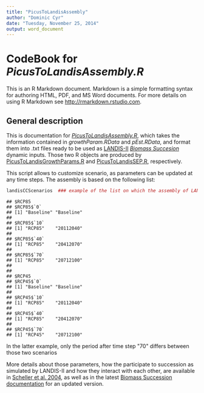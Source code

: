 ```yaml
---
title: "PicusToLandisAssembly"
author: "Dominic Cyr"
date: "Tuesday, November 25, 2014"
output: word_document
---
```


# CodeBook for *PicusToLandisAssembly.R*

This is an R Markdown document. Markdown is a simple formatting syntax for authoring HTML, PDF, and MS Word documents. For more details on using R Markdown see <http://rmarkdown.rstudio.com>.

## General description

This is documentation for [*PicusToLandisAssembly.R*](http://github.com/dcyr/Landis-II-SCF/blob/master/PicusToLandisAssembly.R), which takes the information contained in *growthParam.RData* and *pEst.RData*, and format them into .txt files ready to be used as [LANDIS-II](http://www.landis-ii.org/) [*Biomass Succesion*](http://www.landis-ii.org/extensions/biomass-succession) dynamic inputs. Those two R objects are produced by [PicusToLandisGrowthParams.R](http://github.com/dcyr/Landis-II-SCF/blob/master/PicusToLandisGrowthParam.R) and [PicusToLandisSEP.R](http://github.com/dcyr/Landis-II-SCF/blob/master/PicusToLandisSEP.R), respectively.

This script allows to customize scenario, as parameters can be updated at any time steps. The assembly is based on the following list:


```r
landisCCScenarios  ### example of the list on which the assembly of LANDIS-II biomass succession dynamic input file is based.
```

```
## $RCP85
## $RCP85$`0`
## [1] "Baseline" "Baseline"
## 
## $RCP85$`10`
## [1] "RCP85"    "20112040"
## 
## $RCP85$`40`
## [1] "RCP85"    "20412070"
## 
## $RCP85$`70`
## [1] "RCP85"    "20712100"
## 
## 
## $RCP45
## $RCP45$`0`
## [1] "Baseline" "Baseline"
## 
## $RCP45$`10`
## [1] "RCP85"    "20112040"
## 
## $RCP45$`40`
## [1] "RCP85"    "20412070"
## 
## $RCP45$`70`
## [1] "RCP45"    "20712100"
```
In the latter example, only the period after time step "70" differs between those two scenarios

More details about those parameters, how the participate to succession as simulated by LANDIS-II and how they interact with each other, are available in [Scheller et al. 2004](http://landscape.forest.wisc.edu/PDF/Scheller_Mladenoff2004_EM.pdf), as well as in the latest [Biomass Succession documentation](http://www.landis-ii.org/extensions/biomass-succession) for an updated version.



